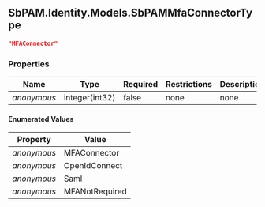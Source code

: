 
<h2 id="tocS_SbPAM.Identity.Models.SbPAMMfaConnectorType">SbPAM.Identity.Models.SbPAMMfaConnectorType</h2>

<a id="schemasbpam.identity.models.sbpammfaconnectortype"></a>
<a id="schema_SbPAM.Identity.Models.SbPAMMfaConnectorType"></a>
<a id="tocSsbpam.identity.models.sbpammfaconnectortype"></a>
<a id="tocssbpam.identity.models.sbpammfaconnectortype"></a>

```json
"MFAConnector"

```

### Properties

|Name|Type|Required|Restrictions|Description|
|---|---|---|---|---|
|*anonymous*|integer(int32)|false|none|none|

#### Enumerated Values

|Property|Value|
|---|---|
|*anonymous*|MFAConnector|
|*anonymous*|OpenIdConnect|
|*anonymous*|Saml|
|*anonymous*|MFANotRequired|


